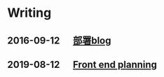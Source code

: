 # Writing



## 2016-09-12 &nbsp;&nbsp;&nbsp;&nbsp; [部署blog](/_posts/2016-09-12-deploy.md)

## 2019-08-12 &nbsp;&nbsp;&nbsp;&nbsp; [Front end planning](/_posts/2019-08-12-deploy.md)


